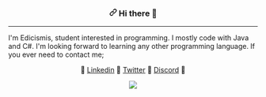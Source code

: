 <article class="markdown-body entry-content container-lg" itemprop="text"><h3 align="center"><a id="user-content--hi-there-" class="anchor" aria-hidden="true" href="#-hi-there-"><svg class="octicon octicon-link" viewBox="0 0 16 16" version="1.1" width="16" height="16" aria-hidden="true"><path fill-rule="evenodd" d="M7.775 3.275a.75.75 0 001.06 1.06l1.25-1.25a2 2 0 112.83 2.83l-2.5 2.5a2 2 0 01-2.83 0 .75.75 0 00-1.06 1.06 3.5 3.5 0 004.95 0l2.5-2.5a3.5 3.5 0 00-4.95-4.95l-1.25 1.25zm-4.69 9.64a2 2 0 010-2.83l2.5-2.5a2 2 0 012.83 0 .75.75 0 001.06-1.06 3.5 3.5 0 00-4.95 0l-2.5 2.5a3.5 3.5 0 004.95 4.95l1.25-1.25a.75.75 0 00-1.06-1.06l-1.25 1.25a2 2 0 01-2.83 0z"></path></svg></a> Hi there <g-emoji class="g-emoji" alias="wave" fallback-src="https://github.githubassets.com/images/icons/emoji/unicode/1f44b.png">👋</g-emoji></h3>
<hr>
<p>I'm Edicismis, student interested in programming. I mostly code with Java and C#.  I'm looking forward to learning any other programming language. If you ever need to contact me;</p>
<p align="center">
  <g-emoji class="g-emoji" alias="small_orange_diamond" fallback-src="https://github.githubassets.com/images/icons/emoji/unicode/1f538.png">🔸</g-emoji>
  <a href="https://linkedin.com/in/ahmetkasimacar" rel="nofollow">Linkedin</a>
  <g-emoji class="g-emoji" alias="small_orange_diamond" fallback-src="https://github.githubassets.com/images/icons/emoji/unicode/1f538.png">🔸</g-emoji>
  <a href="https://twitter.com/ahmetkasimacar" rel="nofollow">Twitter</a>
  <g-emoji class="g-emoji" alias="small_orange_diamond" fallback-src="https://github.githubassets.com/images/icons/emoji/unicode/1f538.png">🔸</g-emoji>
  <a href="https://discord.com/users/403587483876720641" rel="nofollow">Discord</a>
  <g-emoji class="g-emoji" alias="small_orange_diamond" fallback-src="https://github.githubassets.com/images/icons/emoji/unicode/1f538.png">🔸</g-emoji>
</p>
<p align="center">
  <a target="_blank" rel="noopener noreferrer" href="https://camo.githubusercontent.com/f9ba0ba12b7651fcaaeef72e6e90f81bbbca0ac6a280b9a2718d0ac2ce36fe81/68747470733a2f2f6769746875622d7769646765742e61726461736f797475726b2e776f726b6572732e6465762f">
<img src="https://camo.githubusercontent.com/b8d4faff1928dbfcf55ba1a05dccf7f2e8dd7093b1cca6990d0fcc3250dea514/68747470733a2f2f6769746875622d726561646d652d73746174732e76657263656c2e6170702f6170692f3f757365726e616d653d6d726b697262793135332673686f775f69636f6e733d74727565267469746c655f636f6c6f723d34463843433926746578745f636f6c6f723d3966396639662662675f636f6c6f723d303030303030303026686964655f626f726465723d747275652669636f6e5f636f6c6f723d34463843433926686964655f7469746c653d7472756526636f756e745f707269766174653d74727565" style="max-width:100%;">
</p>
</article>
